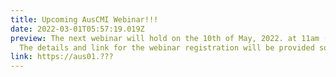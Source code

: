 ```yaml
---
title: Upcoming AusCMI Webinar!!!
date: 2022-03-01T05:57:19.019Z
preview: The next webinar will hold on the 10th of May, 2022. at 11am (AEDT).
  The details and link for the webinar registration will be provided soon.
link: https://aus01.???
---
```


